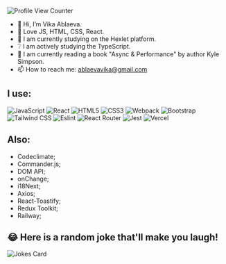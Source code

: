 ![Profile View Counter](https://komarev.com/ghpvc/?username=VikkyAblaeva)

- 👋 Hi, I’m Vika Ablaeva.
- 👀 Love JS, HTML, CSS, React.
- 🌱 I am currently studying on the Hexlet platform. 
- :grey_question: I am actively studying the TypeScript.
- :book: I am currently reading a book "Async & Performance" by author Kyle Simpson.
- 📫 How to reach me: ablaevavika@gmail.com
  
## I use:
  
![JavaScript](https://img.shields.io/badge/javascript-%23323330.svg?style=for-the-badge&logo=javascript&logoColor=%23F7DF1E)
![React](https://img.shields.io/badge/React-20232A?style=for-the-badge&logo=react&logoColor=61DAFB)
![HTML5](https://img.shields.io/badge/html5-%23E34F26.svg?style=for-the-badge&logo=html5&logoColor=white)
![CSS3](https://img.shields.io/badge/CSS-239120?&style=for-the-badge&logo=css3&logoColor=white)
![Webpack](https://img.shields.io/badge/webpack-%238DD6F9.svg?style=for-the-badge&logo=webpack&logoColor=black)
![Bootstrap](https://img.shields.io/badge/bootstrap-%23563D7C.svg?style=for-the-badge&logo=bootstrap&logoColor=white)
![Tailwind CSS](https://img.shields.io/badge/Tailwind_CSS-38B2AC?style=for-the-badge&logo=tailwind-css&logoColor=white)
![Eslint](https://img.shields.io/badge/eslint-3A33D1?style=for-the-badge&logo=eslint&logoColor=white)
![React Router](https://img.shields.io/badge/React_Router-CA4245?style=for-the-badge&logo=react-router&logoColor=white)
![Jest](https://img.shields.io/badge/Jest-323330?style=for-the-badge&logo=Jest&logoColor=white)
![Vercel](https://img.shields.io/badge/Vercel-000000?style=for-the-badge&logo=vercel&logoColor=white)


## Also:
  
- Codeclimate;
- Commander.js;
- DOM API;
- onChange;
- i18Next;
- Axios;
- React-Toastify;
- Redux Toolkit;
- Railway;
  
## 😂 Here is a random joke that'll make you laugh!
![Jokes Card](https://readme-jokes.vercel.app/api)
  
  
<!---
VikkyAblaeva/VikkyAblaeva is a ✨ special ✨ repository because its `README.md` (this file) appears on your GitHub profile.
You can click the Preview link to take a look at your changes.
--->
